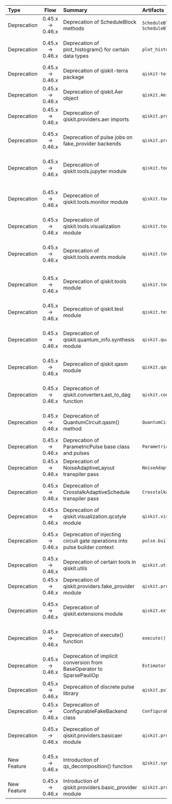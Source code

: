 | Type | Flow | Summary | Artifacts | Pre-migration code | Post-migration code | Difficulty | Impact | References |
| :- | :-: | :- | :- | :- | :- | :- | :- | :- |
| Deprecation | 0.45.x → 0.46.x | Deprecation of ScheduleBlock methods | `ScheduleBlock.scoped_parameters()`, `ScheduleBlock.search_parameters()` | `ScheduleBlock.scoped_parameters()`, `ScheduleBlock.search_parameters()` |  | Moderate | QSE (affects pulse scoping) | [Release Notes](https://docs.quantum.ibm.com/api/qiskit/release-notes/0.46) |
| Deprecation | 0.45.x → 0.46.x | Deprecation of plot_histogram() for certain data types | `plot_histogram()` | `plot_histogram(QuasiDistribution)` | `plot_distribution(QuasiDistribution)` | Low (simple refactorization) | SE (visualization function change) | [Release Notes](https://docs.quantum.ibm.com/api/qiskit/release-notes/0.46) |
| Deprecation | 0.45.x → 0.46.x | Deprecation of qiskit-terra package | `qiskit-terra` | `import qiskit-terra` | `import qiskit` | High (requires package change) | SE (package migration) | [Release Notes](https://docs.quantum.ibm.com/api/qiskit/release-notes/0.46) |
| Deprecation | 0.45.x → 0.46.x | Deprecation of qiskit.Aer object | `qiskit.Aer` | `from qiskit import Aer` | `from qiskit_aer import Aer` | Low (simple refactorization) | SE (namespace change) | [Release Notes](https://docs.quantum.ibm.com/api/qiskit/release-notes/0.46) |
| Deprecation | 0.45.x → 0.46.x | Deprecation of qiskit.providers.aer imports | `qiskit.providers.aer` | `from qiskit.providers import aer` | `from qiskit_aer import aer` | Low (simple refactorization) | SE (namespace change) | [Release Notes](https://docs.quantum.ibm.com/api/qiskit/release-notes/0.46) |
| Deprecation | 0.45.x → 0.46.x | Deprecation of pulse jobs on fake_provider backends | `qiskit.providers.fake_provider` | `backend = FakeBackend()`<br>`pulse_program = pulse.Schedule()`<br>`backend.run(pulse_program)` |  | High (requires alternative simulation library) | QSE (affects pulse simulation) | [Release Notes](https://docs.quantum.ibm.com/api/qiskit/release-notes/0.46) |
| Deprecation | 0.45.x → 0.46.x | Deprecation of qiskit.tools.jupyter module | `qiskit.tools.jupyter` | `from qiskit.tools import jupyter` | `from qiskit_ibm_provider import jupyter` | Moderate (requires package change) | SE (module migration) | [Release Notes](https://docs.quantum.ibm.com/api/qiskit/release-notes/0.46) |
| Deprecation | 0.45.x → 0.46.x | Deprecation of qiskit.tools.monitor module | `qiskit.tools.monitor` | `from qiskit.tools import monitor` |  | Moderate (requires alternative monitoring tools) | SE (module migration) | [Release Notes](https://docs.quantum.ibm.com/api/qiskit/release-notes/0.46) |
| Deprecation | 0.45.x → 0.46.x | Deprecation of qiskit.tools.visualization module | `qiskit.tools.visualization` | `from qiskit.tools import visualization` | `from qiskit import visualization` | Low (simple refactorization) | SE (module migration) | [Release Notes](https://docs.quantum.ibm.com/api/qiskit/release-notes/0.46) |
| Deprecation | 0.45.x → 0.46.x | Deprecation of qiskit.tools.events module | `qiskit.tools.events` | `from qiskit.tools import events` |  | Moderate (requires alternative event handling tools) | SE (module migration) | [Release Notes](https://docs.quantum.ibm.com/api/qiskit/release-notes/0.46) |
| Deprecation | 0.45.x → 0.46.x | Deprecation of qiskit.tools module | `qiskit.tools` | `from qiskit import tools` | `from qiskit import utils` | Moderate (requires module change) | SE (module migration) | [Release Notes](https://docs.quantum.ibm.com/api/qiskit/release-notes/0.46) |
| Deprecation | 0.45.x → 0.46.x | Deprecation of qiskit.test module | `qiskit.test` | `from qiskit import test` |  | Moderate (requires alternative testing tools) | SE (module migration) | [Release Notes](https://docs.quantum.ibm.com/api/qiskit/release-notes/0.46) |
| Deprecation | 0.45.x → 0.46.x | Deprecation of qiskit.quantum_info.synthesis module | `qiskit.quantum_info.synthesis` | `from qiskit.quantum_info import synthesis` | `from qiskit import synthesis` | Moderate (requires module change) | SE (module migration) | [Release Notes](https://docs.quantum.ibm.com/api/qiskit/release-notes/0.46) |
| Deprecation | 0.45.x → 0.46.x | Deprecation of qiskit.qasm module | `qiskit.qasm` | `from qiskit import qasm` | `from qiskit import qasm2` | Moderate (requires module change) | SE (module migration) | [Release Notes](https://docs.quantum.ibm.com/api/qiskit/release-notes/0.46) |
| Deprecation | 0.45.x → 0.46.x | Deprecation of qiskit.converters.ast_to_dag function | `qiskit.converters.ast_to_dag` | `from qiskit.converters import ast_to_dag` | `from qiskit import circuit_to_dag` | Moderate (requires function change) | SE (function migration) | [Release Notes](https://docs.quantum.ibm.com/api/qiskit/release-notes/0.46) |
| Deprecation | 0.45.x → 0.46.x | Deprecation of QuantumCircuit.qasm() method | `QuantumCircuit.qasm()` | `QuantumCircuit.qasm()` | `qasm2.dump()` or `qasm2.dumps()` | Moderate (requires function change) | SE (method migration) | [Release Notes](https://docs.quantum.ibm.com/api/qiskit/release-notes/0.46) |
| Deprecation | 0.45.x → 0.46.x | Deprecation of ParametricPulse base class and pulses | `ParametricPulse` | `from qiskit.pulse import ParametricPulse` | `from qiskit.pulse import SymbolicPulse` | Moderate (requires class change) | QSE (affects pulse programming) | [Release Notes](https://docs.quantum.ibm.com/api/qiskit/release-notes/0.46) |
| Deprecation | 0.45.x → 0.46.x | Deprecation of NoiseAdaptiveLayout transpiler pass | `NoiseAdaptiveLayout` | `from qiskit.transpiler import NoiseAdaptiveLayout` | `from qiskit.transpiler import VF2Layout` or `VF2PostLayout` | Moderate (requires class change) | QSE (affects transpilation) | [Release Notes](https://docs.quantum.ibm.com/api/qiskit/release-notes/0.46) |
| Deprecation | 0.45.x → 0.46.x | Deprecation of CrosstalkAdaptiveSchedule transpiler pass | `CrosstalkAdaptiveSchedule` | `from qiskit.transpiler import CrosstalkAdaptiveSchedule` |  | High (requires alternative transpiler pass) | QSE (affects transpilation) | [Release Notes](https://docs.quantum.ibm.com/api/qiskit/release-notes/0.46) |
| Deprecation | 0.45.x → 0.46.x | Deprecation of qiskit.visualization.qcstyle module | `qiskit.visualization.qcstyle` | `from qiskit.visualization import qcstyle` | `from qiskit.visualization.circuit import qcstyle` | Low (simple refactorization) | SE (module migration) | [Release Notes](https://docs.quantum.ibm.com/api/qiskit/release-notes/0.46) |
| Deprecation | 0.45.x → 0.46.x | Deprecation of injecting circuit gate operations into pulse builder context | `pulse.builder` | `with pulse.build() as schedule:`<br>`    pulse.play(Gaussian(160, 0.1, 40), DriveChannel(0))` | `with pulse.build() as schedule:`<br>`    pulse.call(Gaussian(160, 0.1, 40))` | Moderate (requires function change) | QSE (affects pulse programming) | [Release Notes](https://docs.quantum.ibm.com/api/qiskit/release-notes/0.46) |
| Deprecation | 0.45.x → 0.46.x | Deprecation of certain tools in qiskit.utils | `qiskit.utils` | `from qiskit.utils import *` |  | High (requires alternative utility tools) | SE (utility tools migration) | [Release Notes](https://docs.quantum.ibm.com/api/qiskit/release-notes/0.46) |
| Deprecation | 0.45.x → 0.46.x | Deprecation of qiskit.providers.fake_provider module | `qiskit.providers.fake_provider` | `from qiskit.providers import fake_provider` | `from qiskit_ibm_runtime import fake_provider` | High (requires package change) | SE (module migration) | [Release Notes](https://docs.quantum.ibm.com/api/qiskit/release-notes/0.46) |
| Deprecation | 0.45.x → 0.46.x | Deprecation of qiskit.extensions module | `qiskit.extensions` | `from qiskit import extensions` | `from qiskit.circuit.library import *` | Moderate (requires module change) | SE (module migration) | [Release Notes](https://docs.quantum.ibm.com/api/qiskit/release-notes/0.46) |
| Deprecation | 0.45.x → 0.46.x | Deprecation of execute() function | `execute()` | `execute(circuits, backend)` | `transpile(circuits, backend).run()` | Moderate (requires function change) | QSE (affects circuit execution) | [Release Notes](https://docs.quantum.ibm.com/api/qiskit/release-notes/0.46) |
| Deprecation | 0.45.x → 0.46.x | Deprecation of implicit conversion from BaseOperator to SparsePauliOp | `Estimator.run()` | `Estimator.run(BaseOperator)` | `Estimator.run(SparsePauliOp.from_operator(BaseOperator))` | Moderate (requires explicit conversion) | QSE (affects estimator observable arguments) | [Release Notes](https://docs.quantum.ibm.com/api/qiskit/release-notes/0.46) |
| Deprecation | 0.45.x → 0.46.x | Deprecation of discrete pulse library | `qiskit.pulse` | `from qiskit.pulse import *` | `from qiskit.pulse import SymbolicPulse` | Moderate (requires class change) | QSE (affects pulse programming) | [Release Notes](https://docs.quantum.ibm.com/api/qiskit/release-notes/0.46) |
| Deprecation | 0.45.x → 0.46.x | Deprecation of ConfigurableFakeBackend class | `ConfigurableFakeBackend` | `from qiskit.providers import ConfigurableFakeBackend` | `from qiskit.providers import GenericBackendV2` | Moderate (requires class change) | SE (class migration) | [Release Notes](https://docs.quantum.ibm.com/api/qiskit/release-notes/0.46) |
| Deprecation | 0.45.x → 0.46.x | Deprecation of qiskit.providers.basicaer module | `qiskit.providers.basicaer` | `from qiskit.providers import basicaer` | `from qiskit.providers import basic_provider` | Moderate (requires module change) | SE (module migration) | [Release Notes](https://docs.quantum.ibm.com/api/qiskit/release-notes/0.46) |
| New Feature | 0.45.x → 0.46.x | Introduction of qs_decomposition() function | `qiskit.synthesis` |  | `from qiskit.synthesis import qs_decomposition` | Minimum (new functionality) | QSE (new quantum decomposition method) | [Release Notes](https://docs.quantum.ibm.com/api/qiskit/release-notes/0.46) |
| New Feature | 0.45.x → 0.46.x | Introduction of qiskit.providers.basic_provider module | `qiskit.providers.basic_provider` |  | `from qiskit.providers import basic_provider` | Minimum (new functionality) | SE (new provider module) | [Release Notes](https://docs.quantum.ibm.com/api/q) |